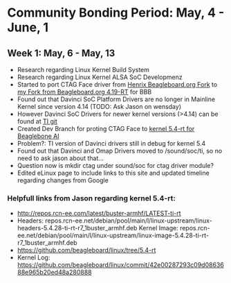 # Community Bonding Period: May, 4 - June, 1
## Week 1: May, 6 - May, 13
- Research regarding Linux Kernel Build System
- Research regarding Linux Kernel ALSA SoC Developmenz
- Started to port CTAG Face driver from [Henrix Beagleboard.org Fork](https://github.com/henrix/beagle-linux/tree/4.4-ctag-dev) to [my Fork from Beagleboard.org 4.19-RT](https://github.com/NiklasWan/linux/tree/dev_ctag_4.19-rt) for BBB
- Found out that Davinci SoC Platform Drivers are no longer in Mainline Kernel since version 4.14 (TODO: Ask Jason on wensday)
- However Davinci SoC Drivers for newer kernel versions (>4.14) can be found at [TI git](https://git.kernel.org/pub/scm/linux/kernel/git/nsekhar/linux-davinci.git/refs/tags)
- Created Dev Branch for proting CTAG Face to [kernel 5.4-rt for Beaglebone AI](https://github.com/NiklasWan/linux/tree/dev_ctag_5.4-rt)
- Problem?: TI version of Davinci drivers still in debug for kernel 5.4
- Found out that Davinci and Omap Drivers moved to /sound/soc/ti, so no need to ask jason about that...
- Question now is mkdir ctag under sound/soc for ctag driver module?
- Edited eLinux page to include links to this site and updated timeline regarding changes from Google

### Helpfull links from Jason regarding kernel 5.4-rt:
- http://repos.rcn-ee.com/latest/buster-armhf/LATEST-ti-rt
- Headers: repos.rcn-ee.net/debian/pool/main/l/linux-upstream/linux-headers-5.4.28-ti-rt-r7_1buster_armhf.deb
Kernel Image: repos.rcn-ee.net/debian/pool/main/l/linux-upstream/linux-image-5.4.28-ti-rt-r7_1buster_armhf.deb
- https://github.com/beagleboard/linux/tree/5.4-rt
- Kernel Log: https://github.com/beagleboard/linux/commit/42e00287293c09d0863688e965b20ed48a280888
